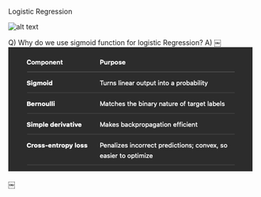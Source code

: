 Logistic Regression

![alt text](<• Gradient Descent Update weights to minimize the cost function.png>)

Q) Why do we use sigmoid function for logistic Regression?
A) 
￼![alt text](Component.png)




￼
